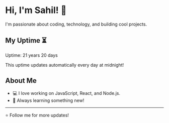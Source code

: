 # Hi, I'm Sahil! 👋

I'm passionate about coding, technology, and building cool projects.

## My Uptime ⏳
Uptime: 21 years 20 days

This uptime updates automatically every day at midnight!

## About Me
- 💻 I love working on JavaScript, React, and Node.js.
- 🎯 Always learning something new!

---

⭐️ Follow me for more updates!
